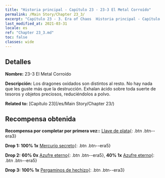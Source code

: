 ```yaml
---
title: "Historia principal - Capítulo 23 - 23-3 El Metal Corroído"
permalink: /Main Story/Chapter 23_3/
excerpt: "Capítulo 23 - 3. Era of Chaos  Historia principal - Capítulo 23_3. 23-3 El Metal Corroído"
last_modified_at: 2021-03-31
locale: es
ref: "Chapter 23_3.md"
toc: false
classes: wide
---
```


## Detalles

 **Nombre:** 23-3 El Metal Corroído

 **Descripción:** Los dragones oxidados son distintos al resto. No hay nada que les guste más que la destrucción. Exhalan ácido sobre toda suerte de tesoros y objetos preciosos, reduciéndolos a polvo.

 **Related to:** [Capítulo 23](/es/Main Story/Chapter 23/)

## Recompensa obtenida

 **Recompensa por completar por primera vez::** [Llave de plata](/es/Items/con_693/){: .btn .btn--era3}

 **Drop 1:** **100% 1x** [Mercurio secreto](/es/Items/mat_77/){: .btn .btn--era5}

 **Drop 2:** **60% 0x** [Azufre eterno](/es/Items/mat_71/){: .btn .btn--era5}, **40% 1x** [Azufre eterno](/es/Items/mat_71/){: .btn .btn--era5}

 **Drop 3:** **100% 1x** [Pergaminos de hechizo](/es/Items/con_694/){: .btn .btn--era3}


